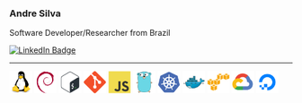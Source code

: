 

  ### Andre Silva
  
  Software Developer/Researcher from Brazil
  
  <div id="badges">
      <a href="https://www.linkedin.com/in/andreswebs/" target="_blank">
          <img src="https://img.shields.io/badge/LinkedIn-blue?logo=linkedin&logoColor=white" alt="LinkedIn Badge" />
      </a> 
  </div>
  <hr />
  <div id="tools">
      <img src="https://github.com/devicons/devicon/blob/master/icons/linux/linux-original.svg" title="" **alt="" width="40" height="40"/>      
      <img src="https://github.com/devicons/devicon/blob/master/icons/debian/debian-plain.svg" title="debian" **alt="debian" width="40" height="40"/>
      <img src="https://github.com/devicons/devicon/blob/master/icons/bash/bash-original.svg" title="bash" **alt="bash" width="40" height="40"/>
      <img src="https://github.com/devicons/devicon/blob/master/icons/git/git-original.svg" title="git" **alt="git" width="40" height="40"/>
      <img src="https://github.com/devicons/devicon/blob/master/icons/javascript/javascript-original.svg" title="javascript" **alt="javascript" width="40" height="40"/>
      <img src="https://github.com/devicons/devicon/blob/master/icons/go/go-original.svg" title="golang" **alt="golang" width="40" height="40"/>
      <img src="https://github.com/devicons/devicon/blob/master/icons/kubernetes/kubernetes-plain.svg" title="kubernetes" **alt="kubernetes" width="40" height="40"/>
      <img src="https://github.com/devicons/devicon/blob/master/icons/docker/docker-original.svg" title="docker" **alt="docker" width="40" height="40"/>
      <img src="https://github.com/devicons/devicon/blob/master/icons/amazonwebservices/amazonwebservices-original.svg" title="aws" **alt="aws" width="40" height="40"/>
      <img src="https://github.com/devicons/devicon/blob/master/icons/googlecloud/googlecloud-original.svg" title="googlecloud" **alt="googlecloud" width="40" height="40"/>
      <img src="https://github.com/devicons/devicon/blob/master/icons/digitalocean/digitalocean-original.svg" title="digitalocean" **alt="digitalocean" width="40" height="40"/>
  </div>
  
  
<!--

<div id="header" align="center">      
    <img src="" title="" **alt="" width="40" height="40"/>
    <img src="" title="" **alt="" width="40" height="40"/>
    <img src="" title="" **alt="" width="40" height="40"/>
</div>
-->

